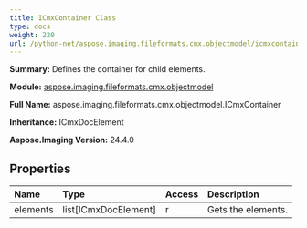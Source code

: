 ```yaml
---
title: ICmxContainer Class
type: docs
weight: 220
url: /python-net/aspose.imaging.fileformats.cmx.objectmodel/icmxcontainer/
---
```


**Summary:** Defines the container for child elements.

**Module:** [aspose.imaging.fileformats.cmx.objectmodel](/imaging/python-net/aspose.imaging.fileformats.cmx.objectmodel/)

**Full Name:** aspose.imaging.fileformats.cmx.objectmodel.ICmxContainer

**Inheritance:** ICmxDocElement

**Aspose.Imaging Version:** 24.4.0

## **Properties**
| **Name** | **Type** | **Access** | **Description** |
| :- | :- | :- | :- |
| elements | list[ICmxDocElement] | r | Gets the elements. |


